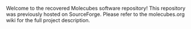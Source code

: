 Welcome to the recovered Molecubes software repository!  This repository was previously hosted on SourceForge.  Please refer to the molecubes.org wiki for the full project description. 
